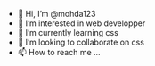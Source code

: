 - 👋 Hi, I’m @mohda123
- 👀 I’m interested in web developper
- 🌱 I’m currently learning css
- 💞️ I’m looking to collaborate on css
- 📫 How to reach me ...

<!---
mohda123/mohda123 is a ✨ special ✨ repository because its `README.md` (this file) appears on your GitHub profile.
You can click the Preview link to take a look at your changes.
--->

